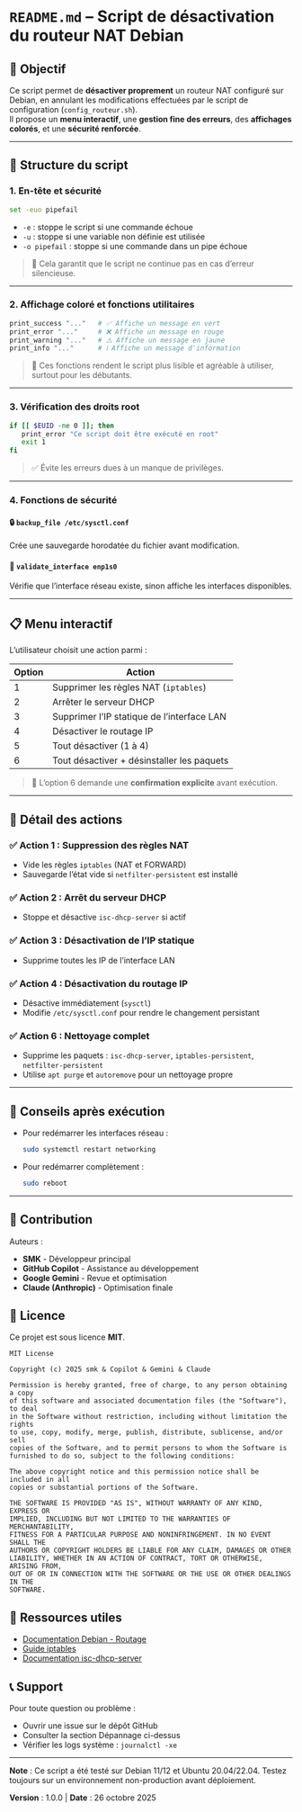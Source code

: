 # `README.md` – Script de désactivation du routeur NAT Debian

## 🧭 Objectif

Ce script permet de **désactiver proprement** un routeur NAT configuré sur Debian, en annulant les modifications effectuées par le script de configuration (`config_routeur.sh`).  
Il propose un **menu interactif**, une **gestion fine des erreurs**, des **affichages colorés**, et une **sécurité renforcée**.

---

## 🧱 Structure du script

### 1. **En-tête et sécurité**

```bash
set -euo pipefail
```

- `-e` : stoppe le script si une commande échoue
- `-u` : stoppe si une variable non définie est utilisée
- `-o pipefail` : stoppe si une commande dans un pipe échoue

> 🔐 Cela garantit que le script ne continue pas en cas d’erreur silencieuse.

---

### 2. **Affichage coloré et fonctions utilitaires**

```bash
print_success "..."   # ✅ Affiche un message en vert
print_error "..."     # ❌ Affiche un message en rouge
print_warning "..."   # ⚠️ Affiche un message en jaune
print_info "..."      # ℹ️ Affiche un message d'information
```

> 🎨 Ces fonctions rendent le script plus lisible et agréable à utiliser, surtout pour les débutants.

---

### 3. **Vérification des droits root**

```bash
if [[ $EUID -ne 0 ]]; then
   print_error "Ce script doit être exécuté en root"
   exit 1
fi
```

> ✅ Évite les erreurs dues à un manque de privilèges.

---

### 4. **Fonctions de sécurité**

#### 🔒 `backup_file /etc/sysctl.conf`

Crée une sauvegarde horodatée du fichier avant modification.

#### 🔎 `validate_interface enp1s0`

Vérifie que l’interface réseau existe, sinon affiche les interfaces disponibles.

---

## 📋 Menu interactif

L’utilisateur choisit une action parmi :

| Option | Action |
|--------|--------|
| 1 | Supprimer les règles NAT (`iptables`) |
| 2 | Arrêter le serveur DHCP |
| 3 | Supprimer l’IP statique de l’interface LAN |
| 4 | Désactiver le routage IP |
| 5 | Tout désactiver (1 à 4) |
| 6 | Tout désactiver + désinstaller les paquets |

> 🛑 L’option 6 demande une **confirmation explicite** avant exécution.

---

## 🔧 Détail des actions

### ✅ Action 1 : Suppression des règles NAT

- Vide les règles `iptables` (NAT et FORWARD)
- Sauvegarde l’état vide si `netfilter-persistent` est installé

### ✅ Action 2 : Arrêt du serveur DHCP

- Stoppe et désactive `isc-dhcp-server` si actif

### ✅ Action 3 : Désactivation de l’IP statique

- Supprime toutes les IP de l’interface LAN

### ✅ Action 4 : Désactivation du routage IP

- Désactive immédiatement (`sysctl`)
- Modifie `/etc/sysctl.conf` pour rendre le changement persistant

### ✅ Action 6 : Nettoyage complet

- Supprime les paquets : `isc-dhcp-server`, `iptables-persistent`, `netfilter-persistent`
- Utilise `apt purge` et `autoremove` pour un nettoyage propre

---

## 🧪 Conseils après exécution

- Pour redémarrer les interfaces réseau :
  ```bash
  sudo systemctl restart networking
  ```
- Pour redémarrer complètement :
  ```bash
  sudo reboot
  ```

---

## 🤝 Contribution

Auteurs :
- **SMK** - Développeur principal
- **GitHub Copilot** - Assistance au développement
- **Google Gemini** - Revue et optimisation
- **Claude (Anthropic)** - Optimisation finale

## 📄 Licence

Ce projet est sous licence **MIT**.

```
MIT License

Copyright (c) 2025 smk & Copilot & Gemini & Claude

Permission is hereby granted, free of charge, to any person obtaining a copy
of this software and associated documentation files (the "Software"), to deal
in the Software without restriction, including without limitation the rights
to use, copy, modify, merge, publish, distribute, sublicense, and/or sell
copies of the Software, and to permit persons to whom the Software is
furnished to do so, subject to the following conditions:

The above copyright notice and this permission notice shall be included in all
copies or substantial portions of the Software.

THE SOFTWARE IS PROVIDED "AS IS", WITHOUT WARRANTY OF ANY KIND, EXPRESS OR
IMPLIED, INCLUDING BUT NOT LIMITED TO THE WARRANTIES OF MERCHANTABILITY,
FITNESS FOR A PARTICULAR PURPOSE AND NONINFRINGEMENT. IN NO EVENT SHALL THE
AUTHORS OR COPYRIGHT HOLDERS BE LIABLE FOR ANY CLAIM, DAMAGES OR OTHER
LIABILITY, WHETHER IN AN ACTION OF CONTRACT, TORT OR OTHERWISE, ARISING FROM,
OUT OF OR IN CONNECTION WITH THE SOFTWARE OR THE USE OR OTHER DEALINGS IN THE
SOFTWARE.
```

## 🔗 Ressources utiles

- [Documentation Debian - Routage](https://wiki.debian.org/NetworkConfiguration)
- [Guide iptables](https://netfilter.org/documentation/)
- [Documentation isc-dhcp-server](https://www.isc.org/dhcp/)

## 📞 Support

Pour toute question ou problème :
- Ouvrir une issue sur le dépôt GitHub
- Consulter la section Dépannage ci-dessus
- Vérifier les logs système : `journalctl -xe`

---

**Note** : Ce script a été testé sur Debian 11/12 et Ubuntu 20.04/22.04. Testez toujours sur un environnement non-production avant déploiement.

**Version** : 1.0.0 | **Date** : 26 octobre 2025
